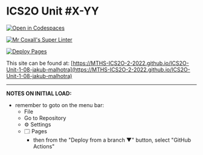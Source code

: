 # ICS2O Unit #X-YY

[![Open in Codespaces](https://classroom.github.com/assets/launch-codespace-f4981d0f882b2a3f0472912d15f9806d57e124e0fc890972558857b51b24a6f9.svg)](https://classroom.github.com/open-in-codespaces?assignment_repo_id=10331391)

[![Mr Coxall's Super Linter](https://github.com/MTHS-ICS2O-2-2022/ICS2O-Unit-1-08-jakub-malhotra/workflows/Mr%20Coxall's%20Super%20Linter/badge.svg)](https://github.com/MTHS-ICS2O-2-2022/ICS2O-Unit-1-08-jakub-malhotra/actions)

[![Deploy Pages](https://github.com/MTHS-ICS2O-2-2022/ICS2O-Unit-1-08-jakub-malhotra/workflows/Deploy%20Pages/badge.svg)](https://github.com/MTHS-ICS2O-2-2022/ICS2O-Unit-1-08-jakub-malhotra/actions)

This site can be found at: [https://MTHS-ICS2O-2-2022.github.io/ICS2O-Unit-1-08-jakub-malhotra](https://MTHS-ICS2O-2-2022.github.io/ICS2O-Unit-1-08-jakub-malhotra)

---

**NOTES ON INITIAL LOAD:**
- remember to goto on the menu bar:
  - File
  - Go to Repository
  - ⚙ Settings
  - 🗔 Pages
    - then from the "Deploy from a branch ▼" button, select "GitHub Actions"
